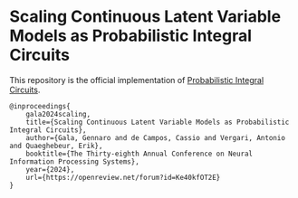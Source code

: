 # Scaling Continuous Latent Variable Models as Probabilistic Integral Circuits

This repository is the official implementation of [Probabilistic Integral Circuits](https://proceedings.mlr.press/v238/gala24a.html).

    @inproceedings{
        gala2024scaling,
        title={Scaling Continuous Latent Variable Models as Probabilistic Integral Circuits},
        author={Gala, Gennaro and de Campos, Cassio and Vergari, Antonio and Quaeghebeur, Erik},
        booktitle={The Thirty-eighth Annual Conference on Neural Information Processing Systems},
        year={2024},
        url={https://openreview.net/forum?id=Ke40kfOT2E}
    }

